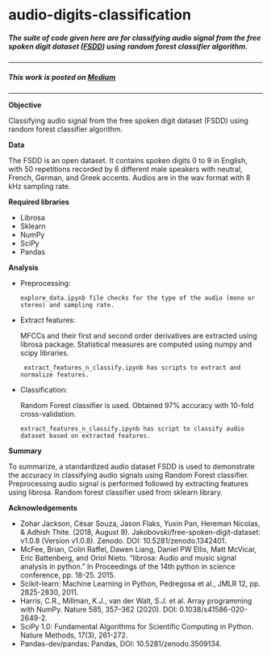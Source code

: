 # audio-digits-classification

##### The suite of code given here are for classifying audio signal from the free spoken digit dataset ([FSDD](https://github.com/Jakobovski/free-spoken-digit-dataset)) using random forest classifier algorithm.
---

##### This work is posted on [Medium](https://neelakshij.medium.com/audio-digits-classification-6ab4df23e072)
***


**Objective**

Classifying audio signal from the free spoken digit dataset (FSDD) using random forest classifier algorithm.


**Data**

The FSDD is an open dataset. It contains spoken digits 0 to 9 in English, with 50 repetitions recorded by 6 different male speakers with neutral, French, German, and Greek accents. Audios are in the wav format with 8 kHz sampling rate.


**Required libraries** 
- Librosa 
- Sklearn
- NumPy 
- SciPy 
- Pandas 


**Analysis** 
- Preprocessing:
          
      explore_data.ipynb file checks for the type of the audio (mono or stereo) and sampling rate. 

* Extract features: 
    
   MFCCs and their first and second order derivatives are extracted using librosa package. Statistical measures are computed using numpy and scipy libraries.
           
       extract_features_n_classify.ipynb has scripts to extract and normalize features.

+ Classification: 
       
    Random Forest classifier is used. Obtained 97% accuracy with 10-fold cross-validation.
      
      extract_features_n_classify.ipynb has script to classify audio dataset based on extracted features.
  
  

**Summary** 

To summarize, a standardized audio dataset FSDD is used to demonstrate the accuracy in classifying audio signals using Random Forest classifier. Preprocessing audio signal is performed followed by extracting features using librosa. Random forest classifier used from sklearn library.


**Acknowledgements**

* Zohar Jackson, César Souza, Jason Flaks, Yuxin Pan, Hereman Nicolas, & Adhish Thite. (2018, August 9). Jakobovski/free-spoken-digit-dataset: v1.0.8 (Version v1.0.8). Zenodo. DOI: 10.5281/zenodo.1342401.
* McFee, Brian, Colin Raffel, Dawen Liang, Daniel PW Ellis, Matt McVicar, Eric Battenberg, and Oriol Nieto. “librosa: Audio and music signal analysis in python.” In Proceedings of the 14th python in science conference, pp. 18-25. 2015.
* Scikit-learn: Machine Learning in Python, Pedregosa et al., JMLR 12, pp. 2825-2830, 2011.
* Harris, C.R., Millman, K.J., van der Walt, S.J. et al. Array programming with NumPy. Nature 585, 357–362 (2020). DOI: 0.1038/s41586-020-2649-2.
* SciPy 1.0: Fundamental Algorithms for Scientific Computing in Python. Nature Methods, 17(3), 261-272.
* Pandas-dev/pandas: Pandas, DOI: 10.5281/zenodo.3509134.
